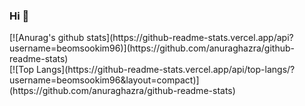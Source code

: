 ### Hi 👋


<div text-align="center">
[![Anurag's github stats](https://github-readme-stats.vercel.app/api?username=beomsookim96)](https://github.com/anuraghazra/github-readme-stats)
 <br>
[![Top Langs](https://github-readme-stats.vercel.app/api/top-langs/?username=beomsookim96&layout=compact)](https://github.com/anuraghazra/github-readme-stats)
</div>
